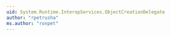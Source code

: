 ```yaml
---
uid: System.Runtime.InteropServices.ObjectCreationDelegate
author: "rpetrusha"
ms.author: "ronpet"
---
```

